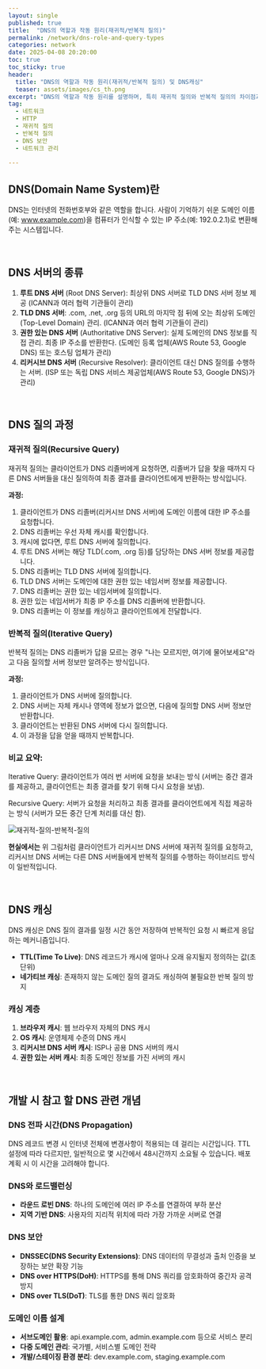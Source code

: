 ```yaml
---
layout: single
published: true
title:  "DNS의 역할과 작동 원리(재귀적/반복적 질의)"
permalink: /network/dns-role-and-query-types
categories: network
date: 2025-04-08 20:20:00
toc: true
toc_sticky: true
header:
  title: "DNS의 역할과 작동 원리(재귀적/반복적 질의) 및 DNS캐싱"
  teaser: assets/images/cs_th.png
excerpt: "DNS의 역할과 작동 원리를 설명하며, 특히 재귀적 질의와 반복적 질의의 차이점과 DNS 캐싱 등의 개념을 설명합니다."
tag:   
  - 네트워크 
  - HTTP
  - 재귀적 질의
  - 반복적 질의
  - DNS 보안
  - 네트워크 관리

---
```



## DNS(Domain Name System)란

DNS는 인터넷의 전화번호부와 같은 역할을 합니다. 사람이 기억하기 쉬운 도메인 이름(예: www.example.com)을 컴퓨터가 인식할 수 있는 IP 주소(예: 192.0.2.1)로 변환해주는 시스템입니다. 

<br>


## DNS 서버의 종류
1. **루트 DNS 서버** (Root DNS Server): 최상위 DNS 서버로 TLD DNS 서버 정보 제공 (ICANN과 여러 협력 기관들이 관리)
2. **TLD DNS 서버**: .com, .net, .org 등의 URL의 마지막 점 뒤에 오는 최상위 도메인(Top-Level Domain) 관리. (ICANN과 여러 협력 기관들이 관리)
3. **권한 있는 DNS 서버** (Authoritative DNS Server): 실제 도메인의 DNS 정보를 직접 관리. 최종 IP 주소를 반환한다. (도메인 등록 업체(AWS Route 53, Google DNS) 또는 호스팅 업체가 관리)
4. **리커시브 DNS 서버** (Recursive Resolver): 클라이언트 대신 DNS 질의를 수행하는 서버. (ISP 또는 독립 DNS 서비스 제공업체(AWS Route 53, Google DNS)가 관리)


<br>


## DNS 질의 과정

### 재귀적 질의(Recursive Query)

재귀적 질의는 클라이언트가 DNS 리졸버에게 요청하면, 리졸버가 답을 찾을 때까지 다른 DNS 서버들을 대신 질의하여 최종 결과를 클라이언트에게 반환하는 방식입니다.

**과정:**
1. 클라이언트가 DNS 리졸버(리커시브 DNS 서버)에 도메인 이름에 대한 IP 주소를 요청합니다.
2. DNS 리졸버는 우선 자체 캐시를 확인합니다.
3. 캐시에 없다면, 루트 DNS 서버에 질의합니다.
4. 루트 DNS 서버는 해당 TLD(.com, .org 등)를 담당하는 DNS 서버 정보를 제공합니다.
5. DNS 리졸버는 TLD DNS 서버에 질의합니다.
6. TLD DNS 서버는 도메인에 대한 권한 있는 네임서버 정보를 제공합니다.
7. DNS 리졸버는 권한 있는 네임서버에 질의합니다.
8. 권한 있는 네임서버가 최종 IP 주소를 DNS 리졸버에 반환합니다.
9. DNS 리졸버는 이 정보를 캐싱하고 클라이언트에게 전달합니다.

### 반복적 질의(Iterative Query)

반복적 질의는 DNS 리졸버가 답을 모르는 경우 "나는 모르지만, 여기에 물어보세요"라고 다음 질의할 서버 정보만 알려주는 방식입니다.

**과정:**

1. 클라이언트가 DNS 서버에 질의합니다.
2. DNS 서버는 자체 캐시나 영역에 정보가 없으면, 다음에 질의할 DNS 서버 정보만 반환합니다.
3. 클라이언트는 반환된 DNS 서버에 다시 질의합니다.
4. 이 과정을 답을 얻을 때까지 반복합니다.

### 비교 요약:
Iterative Query: 클라이언트가 여러 번 서버에 요청을 보내는 방식 (서버는 중간 결과를 제공하고, 클라이언트는 최종 결과를 찾기 위해 다시 요청을 보냄).

Recursive Query: 서버가 요청을 처리하고 최종 결과를 클라이언트에게 직접 제공하는 방식 (서버가 모든 중간 단계 처리를 대신 함).


![재귀적-질의-반복적-질의](https://github.com/user-attachments/assets/6d203b0b-b8bc-48c8-b2ae-c8f6bbdc72e9)

**현실에서는** 위 그림처럼 클라이언트가 리커시브 DNS 서버에 재귀적 질의를 요청하고, 리커시브 DNS 서버는 다른 DNS 서버들에게 반복적 질의를 수행하는 하이브리드 방식이 일반적입니다.


<br>


## DNS 캐싱

DNS 캐싱은 DNS 질의 결과를 일정 시간 동안 저장하여 반복적인 요청 시 빠르게 응답하는 메커니즘입니다.

- **TTL(Time To Live)**: DNS 레코드가 캐시에 얼마나 오래 유지될지 정의하는 값(초 단위)
- **네가티브 캐싱**: 존재하지 않는 도메인 질의 결과도 캐싱하여 불필요한 반복 질의 방지

### 캐싱 계층
1. **브라우저 캐시**: 웹 브라우저 자체의 DNS 캐시
2. **OS 캐시**: 운영체제 수준의 DNS 캐시
3. **리커시브 DNS 서버 캐시**: ISP나 공용 DNS 서버의 캐시
4. **권한 있는 서버 캐시**: 최종 도메인 정보를 가진 서버의 캐시


<br>


## 개발 시 참고 할 DNS 관련 개념

### DNS 전파 시간(DNS Propagation)
DNS 레코드 변경 시 인터넷 전체에 변경사항이 적용되는 데 걸리는 시간입니다. TTL 설정에 따라 다르지만, 일반적으로 몇 시간에서 48시간까지 소요될 수 있습니다. 배포 계획 시 이 시간을 고려해야 합니다.

### DNS와 로드밸런싱
- **라운드 로빈 DNS**: 하나의 도메인에 여러 IP 주소를 연결하여 부하 분산
- **지역 기반 DNS**: 사용자의 지리적 위치에 따라 가장 가까운 서버로 연결

### DNS 보안
- **DNSSEC(DNS Security Extensions)**: DNS 데이터의 무결성과 출처 인증을 보장하는 보안 확장 기능
- **DNS over HTTPS(DoH)**: HTTPS를 통해 DNS 쿼리를 암호화하여 중간자 공격 방지
- **DNS over TLS(DoT)**: TLS를 통한 DNS 쿼리 암호화

### 도메인 이름 설계
- **서브도메인 활용**: api.example.com, admin.example.com 등으로 서비스 분리
- **다중 도메인 관리**: 국가별, 서비스별 도메인 전략
- **개발/스테이징 환경 분리**: dev.example.com, staging.example.com


